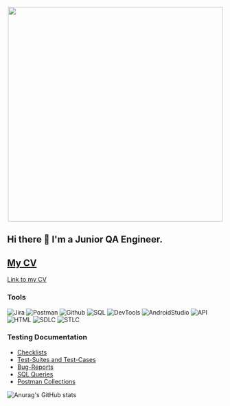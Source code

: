 <p align="center">

  <img width="500" src="https://github.com/av330414/vorobei-testing/blob/main/assets/logo.jpg">

</p>




## Hi there 👋 I'm a Junior QA Engineer. 
## [My CV](https://nn.hh.ru/resume/3d7a8e90ff0bf08fcc0039ed1f5156377a4867)
[Link to my CV]()


### Tools
![Jira](https://img.shields.io/badge/Jira-090909?style=for-the-badge&logo=jira&logoColor=136be1)
![Postman](https://img.shields.io/badge/Postman-090909?style=for-the-badge&logo=postman&logoColor=f76935)
![Github](https://img.shields.io/badge/Github-090909?style=for-the-badge&logo=github&logoColor=8cc4d7)
![SQL](https://img.shields.io/badge/SQL-090909?style=for-the-badge&logo=mysql&logoColor=00618a)
![DevTools](https://img.shields.io/badge/DevTools-090909?style=for-the-badge&logo=googlechrome&logoColor=2674f2)
![AndroidStudio](https://img.shields.io/badge/AndroidStudio-090909?style=for-the-badge&logo=androidstudio&logoColor=3ad07d)
![API](https://img.shields.io/badge/API-090909?style=for-the-badge&logo=API&logoColor=2674f2)
![HTML](https://img.shields.io/badge/HTML-090909?style=for-the-badge&logo=HTML&logoColor=2674f2)
![SDLC](https://img.shields.io/badge/SDLC-090909?style=for-the-badge&logo=SDLC&logoColor=2674f2)
![STLC](https://img.shields.io/badge/STLC-090909?style=for-the-badge&logo=STLC&logoColor=2674f2)
### Testing Documentation

- [Checklists](https://github.com/av330414/checklist)
- [Test-Suites and Test-Cases](https://github.com/av330414/test-cases)
- [Bug-Reports](https://github.com/av330414/bug-reports)
- [SQL Queries](https://github.com/av330414/SQL)
- [Postman Collections](https://github.com/av330414/postman)



![Anurag's GitHub stats](https://github-readme-stats.vercel.app/api?username=av330414&show_icons=true&theme=radical)

